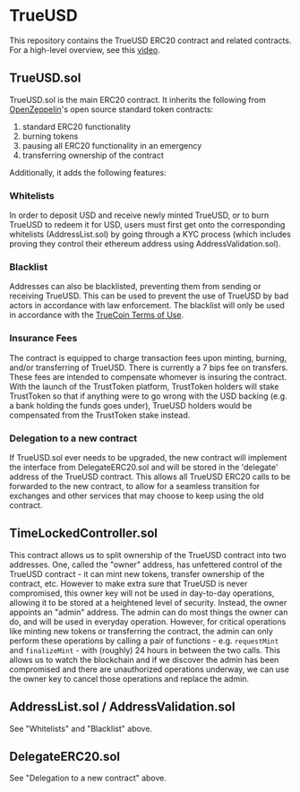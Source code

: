 # TrueUSD

This repository contains the TrueUSD ERC20 contract and related contracts. For
a high-level overview, see this [video](https://www.youtube.com/watch?v=vv6-rcjjDXM).

## TrueUSD.sol

TrueUSD.sol is the main ERC20 contract. It inherits the following from
[OpenZeppelin](https://openzeppelin.org/)'s open source standard token contracts:
 1. standard ERC20 functionality
 2. burning tokens
 3. pausing all ERC20 functionality in an emergency
 4. transferring ownership of the contract

Additionally, it adds the following features:

### Whitelists

In order to deposit USD and receive newly minted TrueUSD, or to burn TrueUSD to
redeem it for USD, users must first get onto the corresponding whitelists
(AddressList.sol) by going through a KYC process (which includes proving they
control their ethereum address using AddressValidation.sol).

### Blacklist

Addresses can also be blacklisted, preventing them from sending or receiving
TrueUSD. This can be used to prevent the use of TrueUSD by bad actors in
accordance with law enforcement. The blacklist will only be used in accordance
with the [TrueCoin Terms of Use](https://truecoin.com/terms-of-use).

### Insurance Fees

The contract is equipped to charge transaction fees upon minting, burning,
and/or transferring of TrueUSD. There is currently a 7 bips fee on transfers.
These fees are intended to compensate whomever is insuring the contract.
With the launch of the TrustToken platform, TrustToken holders
will stake TrustToken so that if anything were to go wrong with the USD backing
(e.g. a bank holding the funds goes under), TrueUSD holders would be compensated
from the TrustToken stake instead.

### Delegation to a new contract

If TrueUSD.sol ever needs to be upgraded, the new contract will implement the
interface from DelegateERC20.sol and will be stored in the 'delegate' address
of the TrueUSD contract. This allows all TrueUSD ERC20 calls to be forwarded
to the new contract, to allow for a seamless transition for exchanges and
other services that may choose to keep using the old contract.

## TimeLockedController.sol

This contract allows us to split ownership of the TrueUSD contract into two addresses.
One, called the "owner" address, has unfettered control of the TrueUSD contract -
it can mint new tokens, transfer ownership of the contract, etc. However to make
extra sure that TrueUSD is never compromised, this owner key will not be used in
day-to-day operations, allowing it to be stored at a heightened level of security.
Instead, the owner appoints an "admin" address. The admin can do most things the
owner can do, and will be used in everyday operation. However, for critical
operations like minting new tokens or transferring the contract, the admin can
only perform these operations by calling a pair of functions - e.g. `requestMint`
and `finalizeMint` - with (roughly) 24 hours in between the two calls.
This allows us to watch the blockchain and if we discover the admin has been
compromised and there are unauthorized operations underway, we can use the owner key
to cancel those operations and replace the admin.

## AddressList.sol / AddressValidation.sol

See "Whitelists" and "Blacklist" above.

## DelegateERC20.sol

See "Delegation to a new contract" above.
